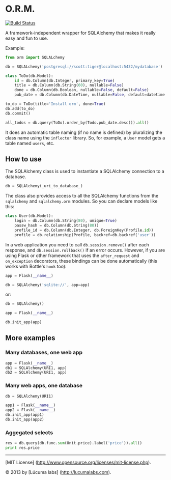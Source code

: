 
# O.R.M.

[![Build Status](https://travis-ci.org/lucuma/orm.png)](https://travis-ci.org/lucuma/orm)

A framework-independent wrapper for SQLAlchemy that makes it really easy and fun to use.

Example:

```python
from orm import SQLALchemy

db = SQLALchemy('postgresql://scott:tiger@localhost:5432/mydatabase')

class ToDo(db.Model):
    id = db.Column(db.Integer, primary_key=True)
    title = db.Column(db.String(60), nullable=False)
    done = db.Column(db.Boolean, nullable=False, default=False)
    pub_date = db.Column(db.DateTime, nullable=False, default=datetime.utcnow)

to_do = ToDo(title='Install orm', done=True)
db.add(to_do)
db.commit()

all_todos = db.query(ToDo).order_by(Todo.pub_date.desc()).all()

```

It does an automatic table naming (if no name is defined) by pluralizing the class name using the `inflector` library. So, for example, a `User` model gets a table named `users`, etc.


## How to use

The SQLAlchemy class is used to instantiate a SQLAlchemy connection to
a database.

```python
db = SQLAlchemy(_uri_to_database_)
```

The class also provides access to all the SQLAlchemy
functions from the `sqlalchemy` and `sqlalchemy.orm` modules.
So you can declare models like this:

```python
class User(db.Model):
    login = db.Column(db.String(80), unique=True)
    passw_hash = db.Column(db.String(80))
    profile_id = db.Column(db.Integer, db.ForeignKey(Profile.id))
    profile = db.relationship(Profile, backref=db.backref('user'))
```

In a web application you need to call `db.session.remove()` after each response, and `db.session.rollback()` if an error occurs. However, if you are using Flask or other framework that uses the `after_request` and `on_exception` decorators, these bindings can be done automatically (this works with Bottle's `hook` too):

```python
app = Flask(__name__)

db = SQLAlchemy('sqlite://', app=app)
```

or:

```python
db = SQLAlchemy()

app = Flask(__name__)

db.init_app(app)
```

## More examples

### Many databases, one web app

```python
app = Flask(__name__)
db1 = SQLAlchemy(URI1, app)
db2 = SQLAlchemy(URI1, app)
```

### Many web apps, one database

```python
db = SQLAlchemy(URI1)

app1 = Flask(__name__)
app2 = Flask(__name__)
db.init_app(app1)
db.init_app(app2)
```

### Aggegated selects

```python
res = db.query(db.func.sum(Unit.price).label('price')).all()
print res.price
```



---------------------------------------
[MIT License] (http://www.opensource.org/licenses/mit-license.php).

© 2013 by [Lúcuma labs] (http://lucumalabs.com).
